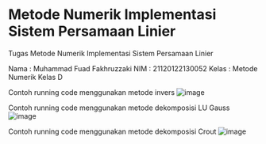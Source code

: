 # Metode Numerik Implementasi Sistem Persamaan Linier
Tugas Metode Numerik Implementasi Sistem Persamaan Linier

Nama  : Muhammad Fuad Fakhruzzaki
NIM   : 21120122130052
Kelas : Metode Numerik Kelas D

Contoh running code menggunakan metode invers
![image](https://github.com/fuadfakhruz/Metode_Numerik/assets/153423917/ec50792e-1f85-493f-a54f-f5c68f036056)

Contoh running code menggunakan metode dekomposisi LU Gauss
![image](https://github.com/fuadfakhruz/Metode_Numerik/assets/153423917/a10d081b-2995-44f7-9d6a-0a7c62ca5d11)

Contoh running code menggunakan metode dekomposisi Crout
![image](https://github.com/fuadfakhruz/Metode_Numerik/assets/153423917/3723b396-6a9f-43d5-84d1-69ec1d36dd52)
